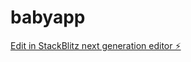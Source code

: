 # babyapp

[Edit in StackBlitz next generation editor ⚡️](https://stackblitz.com/~/github.com/flowtimize/babyapp)